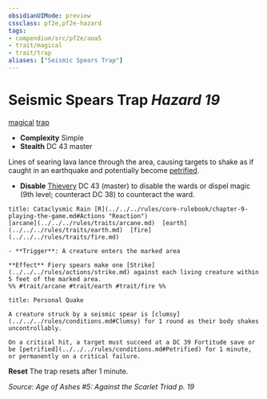 ```yaml
---
obsidianUIMode: preview
cssclass: pf2e,pf2e-hazard
tags:
- compendium/src/pf2e/aoa5
- trait/magical
- trait/trap
aliases: ["Seismic Spears Trap"]
---
```

# Seismic Spears Trap *Hazard 19*  
[magical](../../../Rules/traits/magical.md)  [trap](../../../Rules/traits/trap.md)  

- **Complexity** Simple
- **Stealth** DC 43 master  

Lines of searing lava lance through the area, causing targets to shake as if caught in an earthquake and potentially become [petrified](../../../Rules/conditions.md#Petrified).

- **Disable** [Thievery](../../skills.md#Thievery) DC 43 (master) to disable the wards or dispel magic (9th level; counteract DC 38) to counteract the ward.  
     
```ad-embed-ability
title: Cataclysmic Rain [R](../../../rules/core-rulebook/chapter-9-playing-the-game.md#Actions "Reaction")
[arcane](../../../rules/traits/arcane.md)  [earth](../../../rules/traits/earth.md)  [fire](../../../rules/traits/fire.md)  

- **Trigger**: A creature enters the marked area

**Effect** Fiery spears make one [Strike](../../../rules/actions/strike.md) against each living creature within 5 feet of the marked area.  
%% #trait/arcane #trait/earth #trait/fire %%
```
```ad-embed-ability
title: Personal Quake

A creature struck by a seismic spear is [clumsy](../../../rules/conditions.md#Clumsy) for 1 round as their body shakes uncontrollably.

On a critical hit, a target must succeed at a DC 39 Fortitude save or be [petrified](../../../rules/conditions.md#Petrified) for 1 minute, or permanently on a critical failure.
```

**Reset** The trap resets after 1 minute.  

*Source: Age of Ashes #5: Against the Scarlet Triad p. 19*
